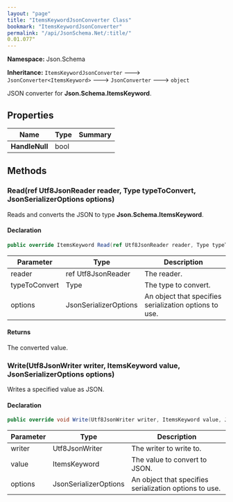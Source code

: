 ```yaml
---
layout: "page"
title: "ItemsKeywordJsonConverter Class"
bookmark: "ItemsKeywordJsonConverter"
permalink: "/api/JsonSchema.Net/:title/"
0.01.077"
---
```

**Namespace:** Json.Schema

**Inheritance:**
`ItemsKeywordJsonConverter`
 🡒 
`JsonConverter<ItemsKeyword>`
 🡒 
`JsonConverter`
 🡒 
`object`

JSON converter for **Json.Schema.ItemsKeyword**.

## Properties

| Name | Type | Summary |
|---|---|---|
| **HandleNull** | bool |  |

## Methods

### Read(ref Utf8JsonReader reader, Type typeToConvert, JsonSerializerOptions options)

Reads and converts the JSON to type **Json.Schema.ItemsKeyword**.

#### Declaration

```c#
public override ItemsKeyword Read(ref Utf8JsonReader reader, Type typeToConvert, JsonSerializerOptions options)
```

| Parameter | Type | Description |
|---|---|---|
| reader | ref Utf8JsonReader | The reader. |
| typeToConvert | Type | The type to convert. |
| options | JsonSerializerOptions | An object that specifies serialization options to use. |


#### Returns

The converted value.

### Write(Utf8JsonWriter writer, ItemsKeyword value, JsonSerializerOptions options)

Writes a specified value as JSON.

#### Declaration

```c#
public override void Write(Utf8JsonWriter writer, ItemsKeyword value, JsonSerializerOptions options)
```

| Parameter | Type | Description |
|---|---|---|
| writer | Utf8JsonWriter | The writer to write to. |
| value | ItemsKeyword | The value to convert to JSON. |
| options | JsonSerializerOptions | An object that specifies serialization options to use. |


